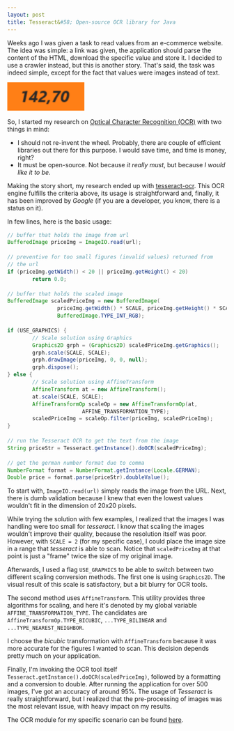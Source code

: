 ```yaml
---
layout: post
title: Tesseract&#58; Open-source OCR library for Java
---
```


Weeks ago I was given a task to read values from an e-commerce website.
The idea was simple: a link was given, the application should parse the content of the HTML, download the specific value and store it.
I decided to use a crawler instead, but this is another story.
That's said, the task was indeed simple, except for the fact that values were images instead of text.

![](/images/journal/2013-09-07-tesseract-ocr-for-java.jpg)

So, I started my research on [Optical Character Recognition (OCR)](http://en.wikipedia.org/wiki/Optical_character_recognition) with two things in mind:
- I should not re-invent the wheel. Probably, there are couple of efficient libraries out there for this purpose. I would save time, and time is money, right?
- It must be open-source. Not because *it really must*, but because *I would like it to be*.

Making the story short, my research ended up with [tesseract-ocr](https://code.google.com/p/tesseract-ocr/). This OCR engine fulfills the criteria above, its usage is straightforward and, finally, it has been improved by *Google* (if you are a developer, you know, there is a status on it).

In few lines, here is the basic usage:

```java
// buffer that holds the image from url
BufferedImage priceImg = ImageIO.read(url);

// preventive for too small figures (invalid values) returned from
// the url
if (priceImg.getWidth() < 20 || priceImg.getHeight() < 20)
		return 0.0;

// buffer that holds the scaled image
BufferedImage scaledPriceImg = new BufferedImage(
				priceImg.getWidth() * SCALE, priceImg.getHeight() * SCALE,
				BufferedImage.TYPE_INT_RGB);

if (USE_GRAPHICS) {
		// Scale solution using Graphics
		Graphics2D grph = (Graphics2D) scaledPriceImg.getGraphics();
		grph.scale(SCALE, SCALE);
		grph.drawImage(priceImg, 0, 0, null);
		grph.dispose();
} else {
		// Scale solution using AffineTransform
		AffineTransform at = new AffineTransform();
		at.scale(SCALE, SCALE);
		AffineTransformOp scaleOp = new AffineTransformOp(at,
						AFFINE_TRANSFORMATION_TYPE);
		scaledPriceImg = scaleOp.filter(priceImg, scaledPriceImg);
}

// run the Tesseract OCR to get the text from the image
String priceStr = Tesseract.getInstance().doOCR(scaledPriceImg);

// get the german number format due to comma
NumberFormat format = NumberFormat.getInstance(Locale.GERMAN);
Double price = format.parse(priceStr).doubleValue();
```

To start with, `ImageIO.read(url)` simply reads the image from the URL.
Next, there is dumb validation because I knew that even the lowest values wouldn't fit in the dimension of 20x20 pixels.

While trying the solution with few examples, I realized that the images I was handling were too small for *tesseract*.
I know that scaling the images wouldn't improve their quality, because the resolution itself was poor. However, with `SCALE = 2` (for my specific case), I could place the image size in a range that *tesseract* is able to scan.
Notice that `scaledPriceImg` at that point is just a "frame" twice the size of my original image.

Afterwards, I used a flag `USE_GRAPHICS` to be able to switch between two different scaling conversion methods.
The first one is using `Graphics2D`. The visual result of this scale is satisfactory, but a bit blurry for OCR tools.

The second method uses `AffineTransform`. This utility provides three algorithms for scaling, and here it's denoted by my global variable `AFFINE_TRANSFORMATION_TYPE`.
The candidates are `AffineTransformOp.TYPE_BICUBIC`, `...TYPE_BILINEAR` and `...TYPE_NEAREST_NEIGHBOR`.

I choose the *bicubic* transformation with `AffineTransform` because it was more accurate for the figures I wanted to scan. This decision depends pretty much on your application.

Finally, I'm invoking the OCR tool itself `Tesseract.getInstance().doOCR(scaledPriceImg)`, followed by a formatting and a conversion to double.
After running the application for over 500 images, I've got an accuracy of around 95%.
The usage of *Tesseract* is really straightforward, but I realized that the pre-processing of images was the most relevant issue, with heavy impact on my results.

The OCR module for my specific scenario can be found [here](https://raw.github.com/rafaelrezend/eCommerceCrawler/master/src/rezend/ecomm/tools/OCRModule.java).



